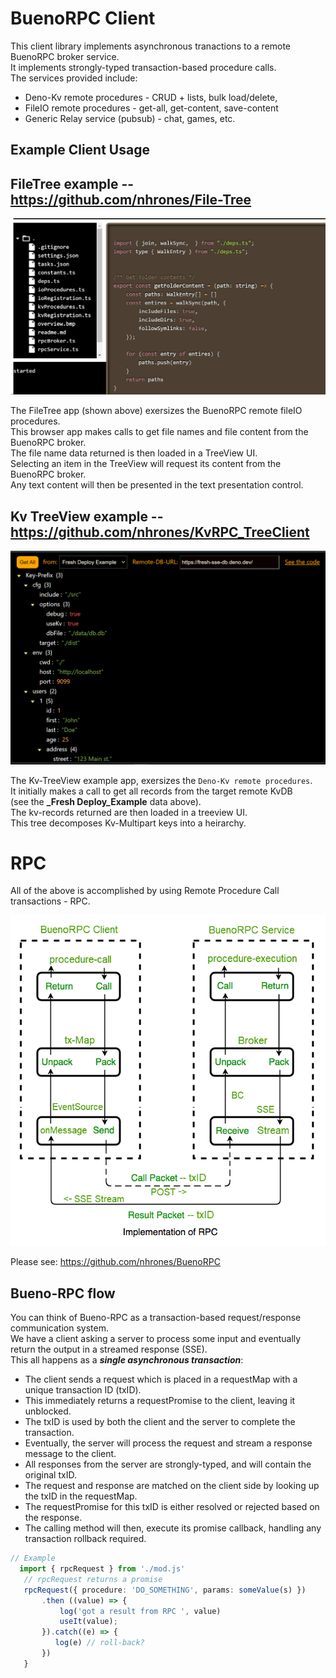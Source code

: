 # BuenoRPC Client

This client library implements asynchronous tranactions to a remote BuenoRPC broker service.    
It implements strongly-typed transaction-based procedure calls.    
The services provided include:
  - Deno-Kv remote procedures - CRUD + lists, bulk load/delete, 
  - FileIO remote procedures - get-all, get-content, save-content
  - Generic Relay service (pubsub) - chat, games, etc.

## Example Client Usage
## FileTree example -- https://github.com/nhrones/File-Tree
![Alt text](IOTree.png)    

The FileTree app (shown above) exersizes the BuenoRPC remote fileIO procedures.    
This browser app makes calls to get file names and file content from the BuenoRPC broker.    
The file name data returned is then loaded in a TreeView UI.    
Selecting an item in the TreeView will request its content from the BuenoRPC broker.    
Any text content will then be presented in the text presentation control.    

## Kv TreeView example -- https://github.com/nhrones/KvRPC_TreeClient
![Alt text](KVTree.png)

The Kv-TreeView example app, exersizes the `Deno-Kv remote procedures`.    
It initially makes a call to get all records from the target remote KvDB     
    (see the **_Fresh Deploy_Example** data above).    
The kv-records returned are then loaded in a treeview UI.     
This tree decomposes Kv-Multipart keys into a heirarchy.  

# RPC
All of the above is accomplished by using Remote Procedure Call transactions - RPC.     

![Alt text](RPC.png)    


Please see: https://github.com/nhrones/BuenoRPC

## Bueno-RPC flow
You can think of Bueno-RPC as a transaction-based request/response communication system.    
We have a client asking a server to process some input and eventually return the output in a streamed response (SSE).     
This all happens as a **_single asynchronous transaction_**:    
  - The client sends a request which is placed in a requestMap with a unique transaction ID (txID). 
  - This immediately returns a requestPromise to the client, leaving it unblocked.
  - The txID is used by both the client and the server to complete the transaction.    
  - Eventually, the server will process the request and stream a response message to the client.
  - All responses from the server are strongly-typed, and will contain the original txID. 
  - The request and response are matched on the client side by looking up the txID in the requestMap.
  - The requestPromise for this txID is either resolved or rejected based on the response.
  - The calling method will then, execute its promise callback, handling any transaction rollback required.  

  ```ts
  // Example
    import { rpcRequest } from './mod.js'
     // rpcRequest returns a promise
     rpcRequest({ procedure: 'DO_SOMETHING', params: someValue(s) })
         .then ((value) => {
             log('got a result from RPC ', value)
             useIt(value);
         }).catch((e) => {
            log(e) // roll-back?
         })
     }
  ```